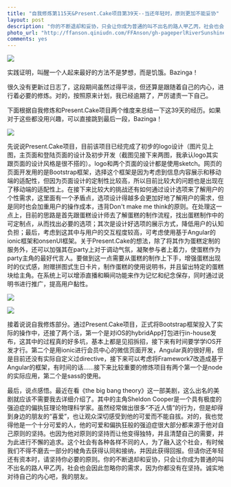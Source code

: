 ```yaml
---
title: "自我修炼第115天&Present.Cake项目第39天--当还年轻时，原则更加不能妥协"
layout: post
description: "你的不断退却和妥协，只会让你成为普通的叫不出名的路人甲乙丙，社会也会因此忽略你的需求，因为你都没有在坚持。"
photo_url: "http://ffanson.qiniudn.com/FFAnson/gh-pageperlRiverSunshine.jpg-indexRectangle1"
comments: yes
---
```

![](http://ffanson.qiniudn.com/FFAnson%2Fgh-pageperlRiverSunshine.jpg-indexRectangle1)

实践证明，叫醒一个人起来最好的方法不是梦想，而是饥饿。Bazinga！

很久没有更新过日志了，这段期间虽然过得平淡，但还算是跟随着自己的内心，进行着必要的修炼。对的，按照原来计划，我已经逾期了，严厉谴责一下自己。

下面根据自我修炼和Present.Cake项目两个维度来总结一下这39天的经历。如果对于这些都没用兴趣，可以直接跳到最后一段，Bazinga！

![](http://ffanson.qiniudn.com/FFAnson%2Fgh-pageCakePresentCake.png)

先说说Present.Cake项目，目前该项目已经完成了初步的logo设计（图片见上图，主页面和登陆页面的设计及初步开发（截图见接下来两图，我承认logo其实跟页面的设计风格是很不搭的）。logo和两个页面的设计都是使用sketch。网页的页面开发用的是Bootstrap框架，选择这个框架是因为考虑到信息内容展示和移动端的适配性，但因为页面设计的定制性比较高，所以目前比较大的问题也是出现在了移动端的适配性上。在接下来比较大的挑战还有如何通过设计选项来了解用户的个性需求，这里面有一个矛盾点，选项设计得越多会更加好地了解用户的需求，但是同时也会加重用户的操作成本，违背Don't make me think的原则。在处理这一点上，目前的思路是首先跟蛋糕设计师去了解蛋糕的制作流程，找出蛋糕制作中的可定制点，从而找出必要的选项；其次是设计好选项的展示方式，降低用户的认知负担；最后，考虑到这其中与用户的交互程度较高，可考虑使用基于Angular的ionic框架和onsenUI框架。关于Present.Cake的想法，除了将其作为蛋糕定制的服务外，还可以加强其在party上对于调动气氛，凝聚参与者上着力，使蛋糕作为party主角的最好代言人。要做到这一点需要从蛋糕的制作上下手，增强蛋糕出现时的仪式感，附赠拼图式生日卡片，制作蛋糕的使用说明书，并且留出特定的蛋糕块给主角。在系统上可以增添直播和瞬间功能来作为记忆和纪念保存，同时通过说明书进行推广，提高用户黏性。

![](http://ffanson.qiniudn.com/FFAnson%2Fgh-pageindexDesktop.png)

![](http://ffanson.qiniudn.com/FFAnson%2Fgh-pagesignupDesktop.png)

接着说说自我修炼部分。通过Present.Cake项目，正式将Bootstrap框架投入了实际的操作中，还接了两个活，第一个是对iOS的hybridApp打包进行in-house发布，这其中的过程真的好多坑，基本上都是见招拆招，接下来有时间要学学iOS开发才行。第二个是用ionic进行会员中心的微信页面开发，Angular真的很好用，但是目前还没有实际自定义过directive，接下来可以考虑将Framework7改造成基于Angular的框架，有时间的话......接下来比较重要的修炼项目有两个第一个是node的实际应用，第二个是sass的使用。

最后，说点感悟。最近在看《the big bang theory》这一部美剧，这么出名的美剧就应该不需要我去详细介绍了。其中的主角Sheldon Cooper是一个具有极度的强迫症的偏执狂理论物理科学家。虽然经常做出很多“不近人情”的行为，但是却得到身边的朋友的“喜爱”，也让观众深切感受到他的可爱而不能自拔。对的，我也觉得他是一个十分可爱的人，他的可爱和偏执狂般的强迫症很大部分都来源于他对自己原则的坚持。也因为他对原则的坚持而让他变得独特，并且清楚自己的需要，并为此进行不懈的追求。这个社会有各种各样不同的人，为了融入这个社会，有时候我们不得不磨去一部分的棱角去获得认同和接纳，并因此获得回报。但请你还年轻还有资本时，请坚持你必要的原则。你的不断退却和妥协，只会让你成为普通的叫不出名的路人甲乙丙，社会也会因此忽略你的需求，因为你都没有在坚持。诚实地对待自己的内心吧，我的朋友。

